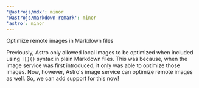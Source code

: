 ```yaml
---
'@astrojs/mdx': minor
'@astrojs/markdown-remark': minor
'astro': minor
---
```


Optimize remote images in Markdown files

Previously, Astro only allowed local images to be optimized when included using `![]()` syntax in plain Markdown files. This was because, when the image service was first introduced, it only was able to optimize those images. Now, however, Astro's image service can optimize remote images as well. So, we can add support for this now!